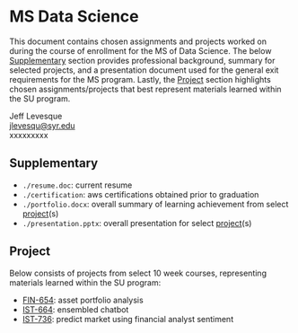 # MS Data Science

This document contains chosen assignments and projects worked on during the course of enrollment for the MS of Data Science. The below [Supplementary](https://github.com/jeff1evesque/ist-exit-portfolio#supplementary) section provides professional background, summary for selected projects, and a presentation document used for the general exit requirements for the MS program.  Lastly, the [Project](https://github.com/jeff1evesque/ist-exit-portfolio#project) section highlights chosen assignments/projects that best represent materials learned within the SU program.

Jeff Levesque
<br/>
jlevesqu@syr.edu
<br/>
xxxxxxxxx

## Supplementary

- `./resume.doc`: current resume
- `./certification`: aws certifications obtained prior to graduation
- `./portfolio.docx`: overall summary of learning achievement from select [project](https://github.com/jeff1evesque/ist-exit-portfolio#project)(s)
- `./presentation.pptx`: overall presentation for select [project](https://github.com/jeff1evesque/ist-exit-portfolio#project)(s)

## Project

Below consists of projects from select 10 week courses, representing materials learned within the SU program:

- [FIN-654](https://github.com/jeff1evesque/ist-exit-portfolio/tree/master/FIN-654_Portfolio-Analysis): asset portfolio analysis
- [IST-664](https://github.com/jeff1evesque/ist-exit-portfolio/tree/master/IST-664_Chatbot): ensembled chatbot
- [IST-736](https://github.com/jeff1evesque/ist-exit-portfolio/tree/master/IST-736_Market-Sentiment): predict market using financial analyst sentiment
